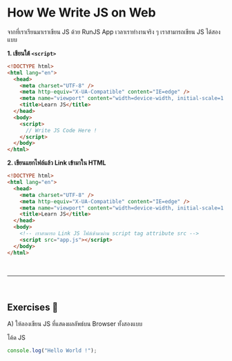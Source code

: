 # How We Write JS on Web

จากที่เราเรียนมาเราเขียน JS ด้วย RunJS App เวลาเราทำงานจริง ๆ เราสามารถเขียน JS ได้สองแบบ

**1. เขียนใต้ `<script>`**

```html
<!DOCTYPE html>
<html lang="en">
  <head>
    <meta charset="UTF-8" />
    <meta http-equiv="X-UA-Compatible" content="IE=edge" />
    <meta name="viewport" content="width=device-width, initial-scale=1.0" />
    <title>Learn JS</title>
  </head>
  <body>
    <script>
      // Write JS Code Here !
    </script>
  </body>
</html>
```

**2. เขียนแยกไฟล์แล้ว Link เข้ามาใน HTML**

```html
<!DOCTYPE html>
<html lang="en">
  <head>
    <meta charset="UTF-8" />
    <meta http-equiv="X-UA-Compatible" content="IE=edge" />
    <meta name="viewport" content="width=device-width, initial-scale=1.0" />
    <title>Learn JS</title>
  </head>
  <body>
    <!-- เราสามารถ Link JS ไฟล์เข้ามาผ่าน script tag attribute src -->
    <script src="app.js"></script>
  </body>
</html>
```

<br><hr><br>

## Exercises 🏅

A) ให้ลองเขียน JS ที่แสดงผลลัพธ์บน Browser ทั้งสองแบบ

โค้ด JS

```js
console.log("Hello World !");
```
